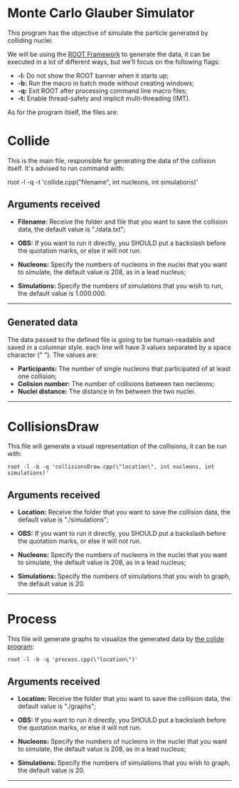 # Monte Carlo Glauber Simulator

This program has the objective of simulate the particle generated by
colliding nuclei.

We will be using the [ROOT Framework](https://root.cern/)
to generate the data, it can be executed in a lot of different ways, but
we'll focus on the following flags:

* __-l:__ Do not show the ROOT banner when it starts up;
* __-b:__ Run the macro in batch mode without creating windows;
* __-q:__ Exit ROOT after processing command line macro files;
* __-t:__ Enable thread-safety and implicit multi-threading (IMT).

As for the program itself, the files are:

# Collide

This is the main file, responsible for generating the data
of the collision itself. It's advised to run command with:

root -l -q -t 'collide.cpp(\"filename\", int nucleons, int simulations)'

## Arguments received

* __Filename:__ Receive the folder and file that you want to save the
  collision data, the default value is "./data.txt";
*  __OBS:__ If you want to run it directly, you SHOULD put a backslash
   before the quotation marks, or else it will not run.

* __Nucleons:__ Specify the numbers of nucleons in the nuclei that you
  want to simulate, the default value is 208, as in a lead nucleus;

* __Simulations:__ Specify the numbers of simulations that you wish to
  run, the default value is 1.000.000.

***

## Generated data

The data passed to the defined file is going to be human-readable and saved in
a columnar style. each line will have 3 values separated by a space character
(" "). The values are:
* __Participants:__ The number of single nucleons that participated of at least
  one collision;
* __Colision number:__ The number of collisions between two necleons;
* __Nuclei distance:__  The distance in fm between the two nuclei.

***

# CollisionsDraw

This file will generate a visual representation of the collisions, it can be run with:

    root -l -b -q 'collisionsDraw.cpp(\"location\", int nucleons, int simulations)'

## Arguments received

* __Location:__ Receive the folder that you want to save the
  collision data, the default value is "./simulations";
*  __OBS:__ If you want to run it directly, you SHOULD put a backslash
   before the quotation marks, or else it will not run.

* __Nucleons:__ Specify the numbers of nucleons in the nuclei that you
  want to simulate, the default value is 208, as in a lead nucleus;

* __Simulations:__ Specify the numbers of simulations that you wish to
  graph, the default value is 20.

***


# Process

This file will generate graphs to visualize the generated data by
[the colide program](#Collide):

    root -l -b -q 'process.cpp(\"location\")'

## Arguments received

* __Location:__ Receive the folder that you want to save the
  collision data, the default value is "./graphs";
*  __OBS:__ If you want to run it directly, you SHOULD put a backslash
   before the quotation marks, or else it will not run.

* __Nucleons:__ Specify the numbers of nucleons in the nuclei that you
  want to simulate, the default value is 208, as in a lead nucleus;

* __Simulations:__ Specify the numbers of simulations that you wish to
  graph, the default value is 20.

***
